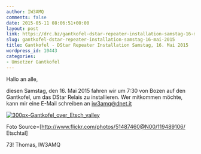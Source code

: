 ```yaml
---
author: IW3AMQ
comments: false
date: 2015-05-11 08:06:51+00:00
layout: post
link: https://drc.bz/gantkofel-dstar-repeater-installation-samstag-16-mai-2015/
slug: gantkofel-dstar-repeater-installation-samstag-16-mai-2015
title: Gantkofel - DStar Repeater Installation Samstag, 16. Mai 2015
wordpress_id: 10443
categories:
- Umsetzer Gantkofel
---
```


Hallo an alle,

diesen Samstag, den 16. Mai 2015 fahren wir um 7:30 von Bozen auf den Gantkofel, um das DStar Relais zu installieren. Wer mitkommen möchte, kann mir eine E-Mail schreiben an iw3amq@dnet.it

[![300px-Gantkofel_over_Etsch_valley](https://drc.bz/wp-content/uploads/2015/05/300px-Gantkofel_over_Etsch_valley-300x185.jpg)](https://drc.bz/wp-content/uploads/2015/05/300px-Gantkofel_over_Etsch_valley.jpg)

Foto Source=[http://www.flickr.com/photos/51487460@N00/119489106/ Etschtal]

73! Thomas, IW3AMQ
